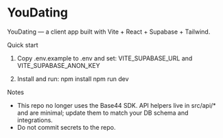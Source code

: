 # YouDating

YouDating — a client app built with Vite + React + Supabase + Tailwind.

Quick start

1. Copy .env.example to .env and set:
   VITE_SUPABASE_URL and VITE_SUPABASE_ANON_KEY

2. Install and run:
   npm install
   npm run dev

Notes
- This repo no longer uses the Base44 SDK. API helpers live in src/api/* and are minimal; update them to match your DB schema and integrations.
- Do not commit secrets to the repo.